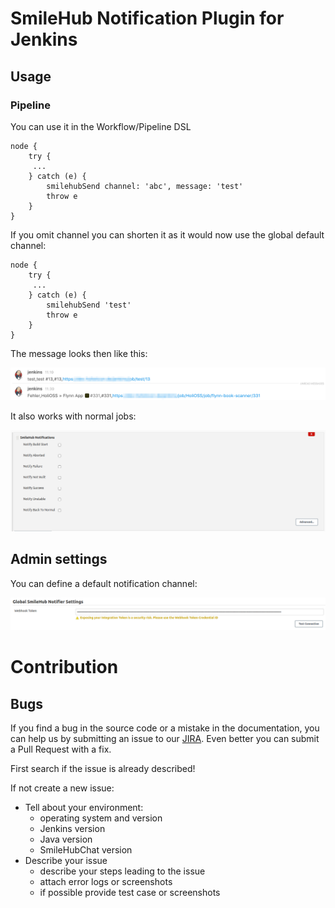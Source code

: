 # SmileHub Notification Plugin for Jenkins

## Usage

### Pipeline

You can use it in the Workflow/Pipeline DSL
```
node {
    try {
     ...
    } catch (e) {
        smilehubSend channel: 'abc', message: 'test'
        throw e
    }
}
```
If you omit channel you can shorten it as it would now use the global default channel:
```
node {
    try {
     ...
    } catch (e) {
        smilehubSend 'test'
        throw e
    }
}
```

The message looks then like this:

![sampel message](smilehub_sample_message.png)

It also works with normal jobs:


![job config](smilehub_job_config.png)

## Admin settings

You can define a default notification channel:


![sampel message](smilehub_admin_settings.png)

# Contribution

## Bugs

If you find a bug in the source code or a mistake in the documentation, you can help us by
submitting an issue to our [JIRA](https://issues.jenkins-ci.org/browse/JENKINS-39690?jql=project%20%3D%20JENKINS%20AND%20component%20%3D%20smilehub-chat-notifier-plugin). Even better you can submit a Pull Request
with a fix.

First search if the issue is already described!

If not create a new issue:

* Tell about your environment:
  * operating system and version
  * Jenkins version
  * Java version
  * SmileHubChat version
* Describe your issue
  * describe your steps leading to the issue
  * attach error logs or screenshots
  * if possible provide test case or screenshots
